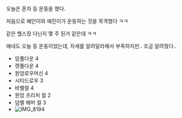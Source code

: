 오늘은 혼자 등 운동을 했다.

처음으로 혜인이와 예진이가 운동하는 것을 목격했다 ㅋㅋ

같은 헬스장 다닌지 몇 주 된거 같은데 ㅋㅋ

얘네도 오늘 등 운동이었는데, 자세를 알려달라해서 부족하지만.. 조금 알려줬다..

- 암풀다운 4
- 랫풀다운 4
- 원암로우머신 4
- 시티드로우 3
- 바벨컬 4
- 원암 프리처 컬 2
- 덤벨 해머 컬 3
- ![IMG_8194](https://github.com/farmJun/workout-farmJun/assets/101688752/69f0cabb-e124-4113-861c-cb3fe384d4fa)